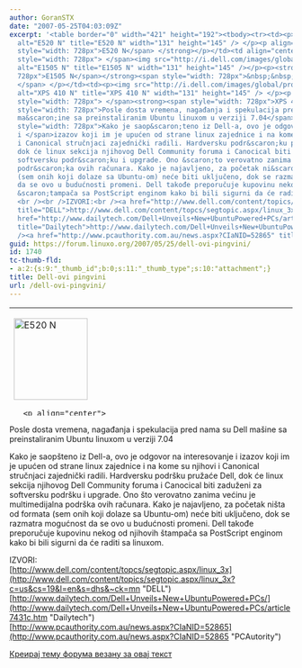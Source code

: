 ```yaml
---
author: GoranSTX
date: "2007-05-25T04:03:09Z"
excerpt: '<table border="0" width="421" height="192"><tbody><tr><td><p><img src="http://i.dell.com/images/global/products/dimen/e520_E177FP_131x145.jpg"
  alt="E520 N" title="E520 N" width="131" height="145" /> </p><p align="center"><strong><span
  style="width: 728px">E520 N</span> </strong></p></td><td align="center"><p><span
  style="width: 728px"> </span><img src="http://i.dell.com/images/global/products/inspn/e1505_front_131x145_ss.jpg"
  alt="E1505 N" title="E1505 N" width="131" height="145" /></p><p><strong><span style="width:
  728px">E1505 N</span></strong><span style="width: 728px">&nbsp;&nbsp;&nbsp;&nbsp;
  </span> </p></td><td><p><img src="http://i.dell.com/images/global/products/xpsdt/XPS410_2007FP_131x145.jpg"
  alt="XPS 410 N" title="XPS 410 N" width="131" height="145" /> </p><p align="center">&nbsp;<span
  style="width: 728px"> </span><strong><span style="width: 728px">XPS 410 </span></strong></p></td></tr></tbody></table><p><span
  style="width: 728px">Posle dosta vremena, nagađanja i spekulacija pred nama su Dell
  ma&scaron;ine sa preinstaliranim Ubuntu linuxom u verziji 7.04</span></p><p align="left"><span
  style="width: 728px">Kako je saop&scaron;teno iz Dell-a, ovo je odgovor na interesovanje
  i </span>izazov koji im je upućen od strane linux zajednice i na kome su njihovi
  i Canonical stručnjaci zajednički radili. Hardversku podr&scaron;ku pružaće Dell,
  dok će linux sekcija njihovog Dell Community foruma i Canocical biti zaduženi za
  softversku podr&scaron;ku i upgrade. Ono &scaron;to verovatno zanima većinu je multimedijalna
  podr&scaron;ka ovih računara. Kako je najavljeno, za početak ni&scaron;ta od formata
  (sem onih koji dolaze sa Ubuntu-om) neće biti uključeno, dok se razmatra mogućnost
  da se ovo u budućnosti promeni. Dell takođe preporučuje kupovinu nekog od njihovih
  &scaron;tampača sa PostScript enginom kako bi bili sigurni da će raditi sa linuxom.
  <br /><br />IZVORI:<br /><a href="http://www.dell.com/content/topics/segtopic.aspx/linux_3x?c=us&amp;cs=19&amp;l=en&amp;s=dhs&amp;~ck=mn"
  title="DELL">http://www.dell.com/content/topcs/segtopic.aspx/linux_3x</a> <br /><a
  href="http://www.dailytech.com/Dell+Unveils+New+UbuntuPowered+PCs/article7431c.htm"
  title="Dailytech">http://www.dailytech.com/Dell+Unveils+New+UbuntuPowered+PCs/</a><br
  /><a href="http://www.pcauthority.com.au/news.aspx?CIaNID=52865" title="PCAutority">http://www.pcauthority.com.au/news.aspx?CIaNID=52865</a></p>'
guid: https://forum.linuxo.org/2007/05/25/dell-ovi-pingvini/
id: 1740
tc-thumb-fld:
- a:2:{s:9:"_thumb_id";b:0;s:11:"_thumb_type";s:10:"attachment";}
title: Dell-ovi pingvini
url: /dell-ovi-pingvini/
---
```

<table border="0" width="421" height="192">
  <tr>
    <td>
      <p>
        <img src="http://i.dell.com/images/global/products/dimen/e520_E177FP_131x145.jpg" alt="E520 N" title="E520 N" width="131" height="145" />
      </p>
      
      <p align="center">
        <strong><span style="width: 728px">E520 N</span> </strong>
      </p>
    </td>
    
    <td align="center">
      <p>
        <span style="width: 728px"> </span><img src="http://i.dell.com/images/global/products/inspn/e1505_front_131x145_ss.jpg" alt="E1505 N" title="E1505 N" width="131" height="145" />
      </p>
      
      <p>
        <strong><span style="width: 728px">E1505 N</span></strong><span style="width: 728px">&nbsp;&nbsp;&nbsp;&nbsp; </span>
      </p>
    </td>
    
    <td>
      <p>
        <img src="http://i.dell.com/images/global/products/xpsdt/XPS410_2007FP_131x145.jpg" alt="XPS 410 N" title="XPS 410 N" width="131" height="145" />
      </p>
      
      <p align="center">
        &nbsp;<span style="width: 728px"> </span><strong><span style="width: 728px">XPS 410 </span></strong>
      </p>
    </td>
  </tr>
</table>

<span style="width: 728px">Posle dosta vremena, nagađanja i spekulacija pred nama su Dell ma&scaron;ine sa preinstaliranim Ubuntu linuxom u verziji 7.04</span>

<p align="left">
  <span style="width: 728px">Kako je saop&scaron;teno iz Dell-a, ovo je odgovor na interesovanje i </span>izazov koji im je upućen od strane linux zajednice i na kome su njihovi i Canonical stručnjaci zajednički radili. Hardversku podr&scaron;ku pružaće Dell, dok će linux sekcija njihovog Dell Community foruma i Canocical biti zaduženi za softversku podr&scaron;ku i upgrade. Ono &scaron;to verovatno zanima većinu je multimedijalna podr&scaron;ka ovih računara. Kako je najavljeno, za početak ni&scaron;ta od formata (sem onih koji dolaze sa Ubuntu-om) neće biti uključeno, dok se razmatra mogućnost da se ovo u budućnosti promeni. Dell takođe preporučuje kupovinu nekog od njihovih &scaron;tampača sa PostScript enginom kako bi bili sigurni da će raditi sa linuxom.
</p>

IZVORI:  
[http://www.dell.com/content/topcs/segtopic.aspx/linux_3x](http://www.dell.com/content/topics/segtopic.aspx/linux_3x?c=us&cs=19&l=en&s=dhs&~ck=mn "DELL")  
[http://www.dailytech.com/Dell+Unveils+New+UbuntuPowered+PCs/](http://www.dailytech.com/Dell+Unveils+New+UbuntuPowered+PCs/article7431c.htm "Dailytech")  
[http://www.pcauthority.com.au/news.aspx?CIaNID=52865](http://www.pcauthority.com.au/news.aspx?CIaNID=52865 "PCAutority")

<!--break-->

[Креирај тему форума везану за овај текст](https://linuxo.org/nova-tema-na-forumu/?se_pid=1740)